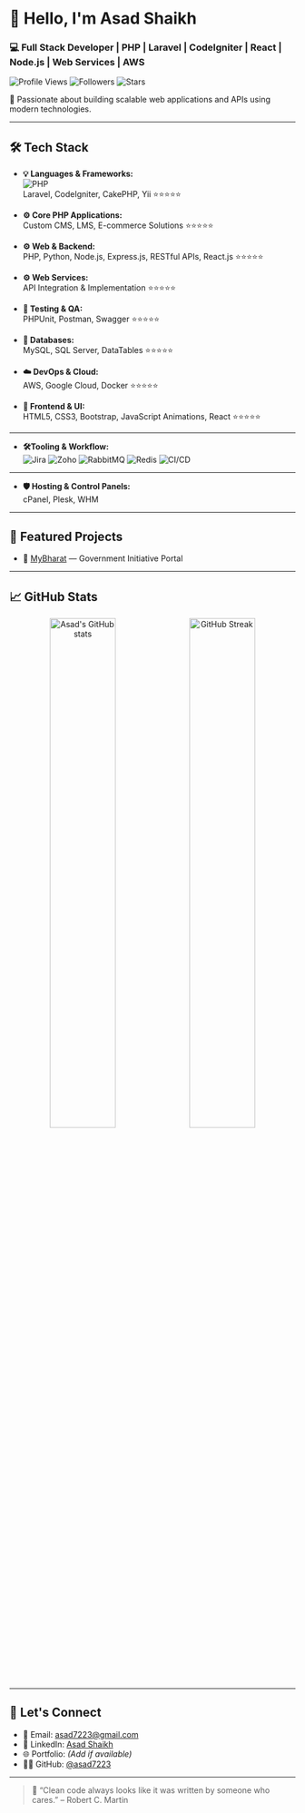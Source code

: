 # 👋 Hello, I'm Asad Shaikh

### 💻 Full Stack Developer | PHP | Laravel | CodeIgniter | React | Node.js | Web Services | AWS

![Profile Views](https://komarev.com/ghpvc/?username=asad-shaikh007&label=Profile%20views&color=0e75b6&style=flat)
![Followers](https://img.shields.io/github/followers/asad-shaikh007?label=Followers&style=social)
![Stars](https://img.shields.io/github/stars/asad-shaikh007?style=social)

🚀 Passionate about building scalable web applications and APIs using modern technologies.

---

## 🛠️ Tech Stack

- **💡 Languages & Frameworks:**  
  ![PHP](https://img.shields.io/badge/PHP-777BB4?style=flat&logo=php&logoColor=white)  
  Laravel, CodeIgniter, CakePHP, Yii ⭐️⭐️⭐️⭐️⭐️

- **⚙️ Core PHP Applications:**  
  Custom CMS, LMS, E-commerce Solutions ⭐️⭐️⭐️⭐️⭐️

- **⚙️ Web & Backend:**  
  PHP, Python, Node.js, Express.js, RESTful APIs, React.js ⭐️⭐️⭐️⭐️⭐️

- **⚙️ Web Services:**  
  API Integration & Implementation ⭐️⭐️⭐️⭐️⭐️

- **🧪 Testing & QA:**  
  PHPUnit, Postman, Swagger ⭐️⭐️⭐️⭐️⭐️ 

- **💾 Databases:**  
  MySQL, SQL Server, DataTables ⭐️⭐️⭐️⭐️⭐️ 

- **☁️ DevOps & Cloud:**  
  AWS, Google Cloud, Docker ⭐️⭐️⭐️⭐️⭐️ 

- **🎨 Frontend & UI:**  
  HTML5, CSS3, Bootstrap, JavaScript Animations, React ⭐️⭐️⭐️⭐️⭐️ 

---

- **🛠️Tooling & Workflow:**  
  ![Jira](https://img.shields.io/badge/Jira-0052CC?style=for-the-badge&logo=jira&logoColor=white)
  ![Zoho](https://img.shields.io/badge/Zoho-CC092F?style=for-the-badge&logo=zoho&logoColor=white)
  ![RabbitMQ](https://img.shields.io/badge/RabbitMQ-FF6600?style=for-the-badge&logo=rabbitmq&logoColor=white)
  ![Redis](https://img.shields.io/badge/Redis-DC382D?style=for-the-badge&logo=redis&logoColor=white)
  ![CI/CD](https://img.shields.io/badge/CI/CD-Pipeline-blueviolet?style=for-the-badge)


---

- **🛡️ Hosting & Control Panels:**  
  cPanel, Plesk, WHM

---

## 🌟 Featured Projects

- 🔗 [MyBharat](#) — Government Initiative Portal 

---

## 📈 GitHub Stats

<p align="center">
  <img src="https://github-readme-stats.vercel.app/api?username=asad-shaikh007&show_icons=true&theme=tokyonight" alt="Asad's GitHub stats" width="48%"/>
  <img src="https://streak-stats.demolab.com/?user=asad-shaikh007&theme=tokyonight" alt="GitHub Streak" width="48%"/>
</p>

---

## 🤝 Let's Connect

- 📧 Email: [asad7223@gmail.com](mailto:asad7223@gmail.com)  
- 💼 LinkedIn: [Asad Shaikh](https://linkedin.com/in/asad-shaikh-215373159/)  
- 🌐 Portfolio: *(Add if available)*  
- 🧑‍💻 GitHub: [@asad7223](https://github.com/asad-shaikh007)

---

> 💬 “Clean code always looks like it was written by someone who cares.” – Robert C. Martin


